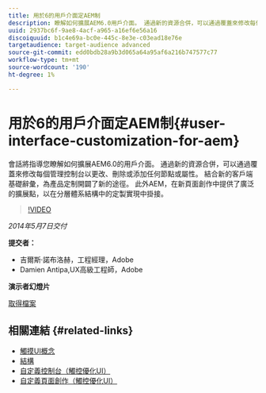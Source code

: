 ```yaml
---
title: 用於6的用戶介面定AEM制
description: 瞭解如何擴展AEM6.0用戶介面。 通過新的資源合併，可以通過覆蓋來修改每個管理控制台以更改、刪除或添加任何節點或屬性。
uuid: 2937bc6f-9ae8-4acf-a965-a16ef6e56a16
discoiquuid: b1c4e69a-bc0e-445c-8e3e-c03ead18e76e
targetaudience: target-audience advanced
source-git-commit: edd0bdb28a9b3d065a64a95af6a216b747577c77
workflow-type: tm+mt
source-wordcount: '190'
ht-degree: 1%

---
```


# 用於6的用戶介面定AEM制{#user-interface-customization-for-aem}

會話將指導您瞭解如何擴展AEM6.0的用戶介面。 通過新的資源合併，可以通過覆蓋來修改每個管理控制台以更改、刪除或添加任何節點或屬性。 結合新的客戶端基礎辭彙，為產品定制開闢了新的途徑。 此外AEM，在新頁面創作中提供了廣泛的擴展點，以在分層體系結構中的定製實現中掛接。

>[!VIDEO](https://video.tv.adobe.com/v/19519/?quality=9)

*2014年5月7日交付*

**提交者：**

* 吉爾斯·諾布洛赫，工程經理，Adobe
* Damien Antipa,UX高級工程師，Adobe

**演示者幻燈片**

[取得檔案](assets/user-interface-customization-for-aem6.pdf)

## 相關連結 {#related-links}

* [觸摸UI概念](http://docs.adobe.com/docs/en/aem/6-0/develop/the-basics/touch-ui-concepts.html)
* [結構](http://docs.adobe.com/docs/en/aem/6-0/develop/the-basics/touch-ui-structure.html)
* [自定義控制台（觸控優化UI）](http://docs.adobe.com/docs/en/aem/6-0/develop/extending/customizing-consoles-touch.html)
* [自定義頁面創作（觸控優化UI）](http://docs.adobe.com/docs/en/aem/6-0/develop/extending/customizing-page-authoring-touch.html)
